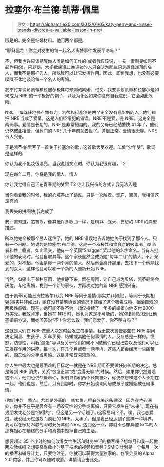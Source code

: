 # 拉塞尔·布兰德·凯蒂·佩里

> 原文：<https://alphamale20.com/2012/01/05/katy-perry-and-russel-brands-divorce-a-valuable-lesson-in-nre/>

哦是的。完全是结婚材料。他们两个都是。

“耶稣黑龙！你会对发生的每一起名人离婚事件发表评论吗？”

不，但我也许应该提醒你人类是如何工作的(或者我应该说，一夫一妻制是如何不起作用的)。问题是，大多数阅读此类评论的人只会认为那些只是愚蠢浅薄的名人，而我不是那样的人，所以我可以让它发挥作用。因此，即使我想，也没有必要喋喋不休地谈论每一个名人的离婚。

我不打算谈论凯蒂和拉塞尔极其可预测的离婚。相反，我要谈谈凯蒂和拉塞尔是如何成为 NRE 的一个极好的例子，以及为什么如果你没有自我意识，它会如此危险。

NRE 一如既往地强烈而有力。凯蒂和拉塞尔是两个完全没有意识到的人，他们错把 NRE 当成了爱情。这是人们经常犯的错误。NRE 不是爱，是 NRE。这完全是两码事。爱情是长期的，NRE 是非常短期的。我的父母已经结婚快 41 年了，他们仍然彼此相爱，但他们的 NRE 几十年前就去世了。这很正常。爱情很无聊。NRE 令人兴奋。

于是凯蒂·帕里写了一首关于拉塞尔的歌，这首歌大受欢迎。叫做“少年梦”。歌词是这样的:

你认为我不化妆很漂亮，当我说错笑点时，你认为我很有趣，T2

现在每年二月，你将是我的情人，情人

你让我觉得自己活在青春期的梦里 T2 你让我兴奋的方式让我无法入睡

当你看着我的时候，我的心脏停止了跳动。只是一次触摸。现在，宝贝，我相信这是真的

我丢失的拼图块
我完成了

我一直知道，这首歌，像其他许多歌曲一样，是精彩、强大、妄想的 NRE 的典型描述。

所以她完全被那个男人迷住了，她的 NRE 错误地告诉她她终于找到了那个人。只有一个问题。她说的是拉塞尔·布兰德。这是一个双极性和贪食症的吸毒者，酗酒者和性上瘾者，如此滥交，他有一个英国“Shagger”奖以他的名字命名。当有人批评他的表现时，他就自取其辱。这个家伙显然会成为她“每年二月”的情人。不，亲爱的，对不起。他会是你一两个月的情人，然后他会离开那里，去找下一个他能找到的女人，这样他就可以和一个新的人重新开始 NRE。

当然，如果出于某种原因，他冷静下来，留在周围，让自己成为贝塔，凯蒂最终会厌倦，与他离婚，找到一个新的家伙，并再次对她的新 NRE 感到兴奋。

由于凯蒂(可能还有拉塞尔)认为 NRE 等同于爱情(事实并非如此)，等同于长期相容(事实并非如此)，她在没有婚前协议的情况下嫁给了这个吸毒成瘾、酗酒自残的两极性瘾者。现在，她可能不得不为一场仅持续了一年多的婚姻向他支付 2000 万美元。我敢肯定，当她在 NRE 时，她认为这是不可能的，她的律师恳求她让他签婚前协议，而她回答说“不！你怎么敢！我们恋爱了，你不明白吗？”

这就是人们在 NRE 做重大决定时会发生的事情。我无数次警告那些在 NRE 期间决定同居、生孩子、买车买房、结婚或其他任何事情的人。反应总是一样的。愤怒，防御性，叫我“混蛋”😀以及关于他们如何不同或他们已经改变以及他们可以让它发挥作用的讲座。每一次，在几个月或者一两年内，这些人都会经历一些痛苦的，毁灭性的分手或离婚。这是非常容易预测的。

你人生中最大也是最困难的目标之一就是在 NRE 期间不要做任何长期的决定。总是等到 NRE 消失，关系“恢复正常”或“变得无聊”的时候。然后，如果你仍然爱着这个人，他们也仍然爱着你，很明显你们两个长期相处，你仍然想和这个人长期在一起，他们也是，然后，只有到那时，你才开始谈论同居或孩子或婚姻或任何事情。

(你们中的一些人，尤其是外面的一些女性，将会忽略这条建议，因为在内心深处，你并不在乎是否会有一场毁灭性的分手或离婚，只要它发生在“未来”。现在有男朋友或老公是“值得的”。但这是另一个话题了。)这容易吗？不。嘿，我也恋爱过。我也经历过激烈而疯狂的 NRE。太棒了。但是我已经达到了这样一种境界，我可以在保持冷静的同时充分体验 NRE。达到这一点，你就不必像其他 87%的人那样担心在糟糕的分手和离婚中毁掉自己的生活。

想要超过 35 个小时的如何改善女性生活和财务生活的播客吗？想每月和我一起做两次教练吗？想要获得数小时基于技术的视频和音频？SMIC 计划是一个每月一次的播客和辅导计划，只要你注册，你就可以获得大量独家的、仅限会员的 Alpha 2.0 内容，并且你可以随时取消。详情请点击此处。